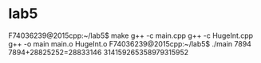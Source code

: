 # lab5

F74036239@2015cpp:~/lab5$ make
g++ -c main.cpp
g++ -c HugeInt.cpp
g++ -o main main.o HugeInt.o
F74036239@2015cpp:~/lab5$ ./main
7894
7894+28825252=28833146
314159265358979315952

